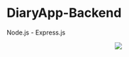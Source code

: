 # DiaryApp-Backend
Node.js - Express.js

<p align="center">
  <img src="https://media.tenor.com/XasjKGMk_wAAAAAC/load-loading.gif" />
</p>
